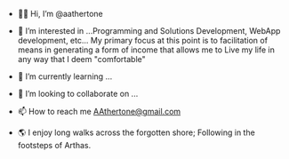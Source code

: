 - 👋:wave: Hi, I’m @aathertone
- 👀 I’m interested in ...Programming and Solutions Development, WebApp development, etc...
My primary focus at this point is to facilitation of means in generating a form of income that allows me to Live my life in any way that I deem "comfortable"
- 🌱 I’m currently learning ...
- 💞️ I’m looking to collaborate on ...
- 📫 How to reach me AAthertone@gmail.com



- :earth_americas: I enjoy long walks across the forgotten shore; Following in the footsteps of Arthas.


<!---
aathertone/aathertone is a ✨ special ✨ repository because its `README.md` (this file) appears on your GitHub profile.
You can click the Preview link to take a look at your changes.
--->
